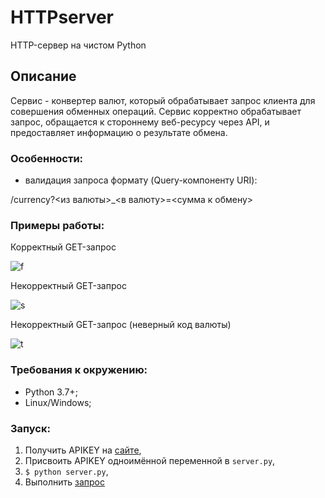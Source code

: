 # HTTPserver
HTTP-сервер на чистом Python

## Описание

Сервис - конвертер валют, который обрабатывает запрос клиента для совершения обменных операций. 
Сервис корректно обрабатывает запрос, обращается к стороннему веб-ресурсу через API, и предоставляет информацию о результате обмена.

### Особенности:

* валидация запроса формату (Query-компоненту URI):

/currency?<из валюты>_<в валюту>=<сумма к обмену>

### Примеры работы:

Корректный GET-запрос

![f]()

Некорректный GET-запрос

![s]()

Некорректный GET-запрос (неверный код валюты)

![t]()

### Требования к окружению:

* Python 3.7+;
* Linux/Windows;

### Запуск:

1. Получить APIKEY на [сайте](https://www.currencyconverterapi.com),
2. Присвоить APIKEY одноимённой переменной в `server.py`,
3. `$ python server.py`,
4. Выполнить [запрос](http://127.0.0.1:8000/currency?usd_rub=10)

